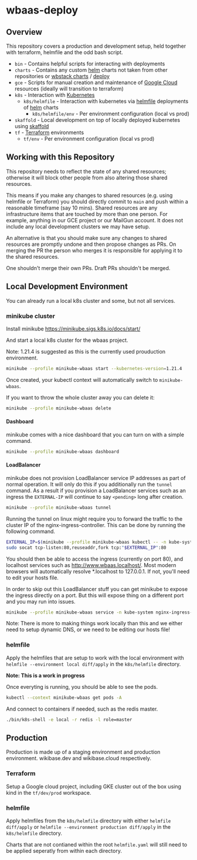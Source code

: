 # wbaas-deploy

## Overview

This repository covers a production and development setup, held together with terraform, helmfile and the odd bash script.

- `bin` - Contains helpful scripts for interacting with deployments
- `charts` - Contains any custom [helm](https://helm.sh/) charts not taken from other repositories or [wbstack charts](https://github.com/wbstack/charts) / [deploy](https://github.com/wbstack/deploy)
- `gce` - Scripts for manual creation and maintenance of [Google Cloud](https://cloud.google.com/) resources (ideally will transition to terraform)
- `k8s` - Interaction with [Kubernetes](https://kubernetes.io/)
  - `k8s/helmfile` - Interaction with kubernetes via [helmfile](https://github.com/roboll/helmfile) deployments of [helm](https://helm.sh/) charts
    - `k8s/helmfile/env` - Per environment configuration (local vs prod)
- `skaffold` - Local development on top of locally deployed kubernetes using [skaffold](https://skaffold.dev/)
- `tf` - [Terraform](https://www.terraform.io/) environments
  - `tf/env` - Per environment configuration (local vs prod)


## Working with this Repository
This repository needs to reflect the state of any shared resources;
otherwise it will block other people from also altering those shared resources.

This means if you make any changes to shared resources (e.g. using helmfile or Terraform) you should directly commit to `main` and push within a reasonable timeframe (say 10 mins). Shared resources are any infrastructure items that are touched by more than one person. For example, anything in our GCE project or our MailGun account. It does not include any local development clusters we may have setup.

An alternative is that you should make sure any changes to shared resources are promptly undone and then propose changes as PRs. On merging the PR the person who
merges it is responsible for applying it to the shared resources.

One shouldn't merge their own PRs. Draft PRs shouldn't be merged.

## Local Development Environment

You can already run a local k8s cluster and some, but not all services.

### minikube cluster

Install minikube https://minikube.sigs.k8s.io/docs/start/

And start a local k8s cluster for the wbaas project.

Note: 1.21.4 is suggested as this is the currently used prouduction environment.

```sh
minikube --profile minikube-wbaas start --kubernetes-version=1.21.4
```

Once created, your kubectl context will automatically switch to `minikube-wbaas`.

If you want to throw the whole cluster away you can delete it:

```sh
minikube --profile minikube-wbaas delete
```

#### Dashboard

minikube comes with a nice dashboard that you can turn on with a simple command.

```sh
minikube --profile minikube-wbaas dashboard
```

#### LoadBalancer

minikube does not provision LoadBalancer service IP addresses as part of normal operation.
It will only do this if you additionally run the `tunnel` command.
As a result if you provision a LoadBalancer services such as an ingress the `EXTERNAL-IP` will continue to say `<pending>` long after creation.


```sh
minikube --profile minikube-wbaas tunnel
```

Running the tunnel on linux might require you to forward the traffic to the cluster IP of the nginx-ingress-controller. This can be done by running the following command. 

```sh
EXTERNAL_IP=$(minikube --profile minikube-wbaas kubectl -- -n kube-system get service nginx-ingress-controller -o template='{{.spec.clusterIP}}')
sudo socat tcp-listen:80,reuseaddr,fork tcp:"$EXTERNAL_IP":80
```

You should then be able to access the ingress (currently on port 80), and localhost services such as http://www.wbaas.localhost/.
Most modern browsers will automatically resolve *.localhost to 127.0.0.1.
If not, you'll need to edit your hosts file.

In order to skip out this LoadBalancer stuff you can get minikube to expose the ingress directly on a port.
But this will expose thing on a different port and you may run into issues.

```sh
minikube --profile minikube-wbaas service -n kube-system nginx-ingress-default-backend
```

Note: There is more to making things work locally than this and we either need to setup dynamic DNS, or we need to be editing our hosts file!

### helmfile

Apply the helmfiles that are setup to work with the local environment with `helmfile --environment local diff/apply` in the `k8s/helmfile` directory.

**Note: This is a work in progress**

Once everyting is running, you should be able to see the pods.

```sh
kubectl --context minikube-wbaas get pods -A
```

And connect to containers if needed, such as the redis master.

```sh
./bin/k8s-shell -e local -r redis -l role=master
```

## Production

Production is made up of a staging environment and production environment.
wikibase.dev and wikibase.cloud respectively.

### Terraform

Setup a Google cloud project, including GKE cluster out of the box using kind in the `tf/dev/prod` workspace.

### helmfile

Apply helmfiles from the `k8s/helmfile` directory with either `helmfile diff/apply` or `helmfile --environment production diff/apply` in the `k8s/helmfile` directory.

Charts that are not contianed within the root `helmfile.yaml` will still need to be applied seperatly from within each directory.
